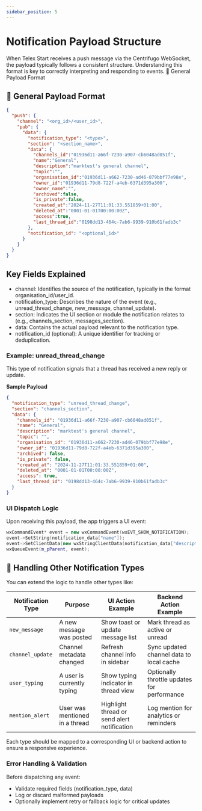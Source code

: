 ```yaml
---
sidebar_position: 5
---
```


# Notification Payload Structure
When Telex Start receives a push message via the Centrifugo WebSocket, the payload typically follows a consistent structure. Understanding this format is key to correctly interpreting and responding to events.
🔧 General Payload Format

## 🔧 General Payload Format

```json
{
  "push": {
    "channel": "<org_id>/<user_id>",
    "pub": {
      "data": {
        "notification_type": "<type>",
        "section": "<section_name>",
        "data": {
          "channels_id":"01936d11-a66f-7230-a907-cb6048ad051f",
          "name":"General",
          "description":"marktest's general channel",
          "topic":"",
          "organisation_id":"01936d11-a662-7230-ad46-079bbf77e98e",
          "owner_id":"01936d11-79d8-722f-a4eb-6371d395a300",
          "owner_name":"",
          "archived":false,
          "is_private":false,
          "created_at":"2024-11-27T11:01:33.551859+01:00",
          "deleted_at":"0001-01-01T00:00:00Z",
          "access":true,
          "last_thread_id":"0198dd13-464c-7ab6-9939-910b61fadb3c"
        },
        "notification_id": "<optional_id>"
      }
    }
  }
}
```

## Key Fields Explained
- channel: Identifies the source of the notification, typically in the format organisation_id/user_id.
- notification_type: Describes the nature of the event (e.g., unread_thread_change, new_message, channel_update).
- section: Indicates the UI section or module the notification relates to (e.g., channels_section, messages_section).
- data: Contains the actual payload relevant to the notification type.
- notification_id (optional): A unique identifier for tracking or deduplication.


### Example: unread_thread_change
This type of notification signals that a thread has received a new reply or update.

**Sample Payload**
```json
{
  "notification_type": "unread_thread_change",
  "section": "channels_section",
  "data": {
    "channels_id": "01936d11-a66f-7230-a907-cb6048ad051f",
    "name": "General",
    "description": "marktest's general channel",
    "topic": "",
    "organisation_id": "01936d11-a662-7230-ad46-079bbf77e98e",
    "owner_id": "01936d11-79d8-722f-a4eb-6371d395a300",
    "archived": false,
    "is_private": false,
    "created_at": "2024-11-27T11:01:33.551859+01:00",
    "deleted_at": "0001-01-01T00:00:00Z",
    "access": true,
    "last_thread_id": "0198dd13-464c-7ab6-9939-910b61fadb3c"
  }
}
```

### UI Dispatch Logic
Upon receiving this payload, the app triggers a UI event:

```Cpp
wxCommandEvent* event = new wxCommandEvent(wxEVT_SHOW_NOTIFICATION);
event->SetString(notification_data["name"]);
event->SetClientData(new wxStringClientData(notification_data["description"]));
wxQueueEvent(m_pParent, event);
```

## 📡 Handling Other Notification Types

You can extend the logic to handle other types like:

| Notification Type | Purpose                                | UI Action Example                          | Backend Action Example                     |
|-------------------|----------------------------------------|--------------------------------------------|--------------------------------------------|
| `new_message`     | A new message was posted               | Show toast or update message list          | Mark thread as active or unread            |
| `channel_update`  | Channel metadata changed               | Refresh channel info in sidebar            | Sync updated channel data to local cache   |
| `user_typing`     | A user is currently typing             | Show typing indicator in thread view       | Optionally throttle updates for performance|
| `mention_alert`   | User was mentioned in a thread         | Highlight thread or send alert notification| Log mention for analytics or reminders     |


Each type should be mapped to a corresponding UI or backend action to ensure a responsive experience.


### Error Handling & Validation
Before dispatching any event:
- Validate required fields (notification_type, data)
- Log or discard malformed payloads
- Optionally implement retry or fallback logic for critical updates



